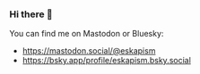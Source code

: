 ### Hi there 👋

You can find me on Mastodon or Bluesky:
- https://mastodon.social/@eskapism
- https://bsky.app/profile/eskapism.bsky.social

<!--
**bonny/bonny** is a ✨ _special_ ✨ repository because its `README.md` (this file) appears on your GitHub profile.

Here are some ideas to get you started:

- 🔭 I’m currently working on ...
- 🌱 I’m currently learning ...
- 👯 I’m looking to collaborate on ...
- 🤔 I’m looking for help with ...
- 💬 Ask me about ...
- 📫 How to reach me: ...
- 😄 Pronouns: ...
- ⚡ Fun fact: ...
-->
